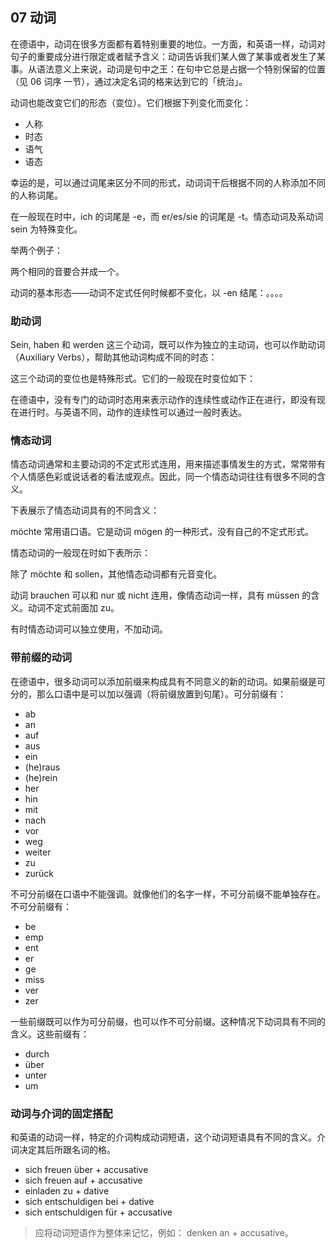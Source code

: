 ## 07 动词

在德语中，动词在很多方面都有着特别重要的地位。一方面，和英语一样，动词对句子的重要成分进行限定或者赋予含义：动词告诉我们某人做了某事或者发生了某事。从语法意义上来说，动词是句中之王：在句中它总是占据一个特别保留的位置（见 06 词序 一节），通过决定名词的格来达到它的「统治」。

动词也能改变它们的形态（变位）。它们根据下列变化而变化：

- 人称
- 时态
- 语气
- 语态



幸运的是，可以通过词尾来区分不同的形式，动词词干后根据不同的人称添加不同的人称词尾。



在一般现在时中，ich 的词尾是 -e，而 er/es/sie 的词尾是 -t。情态动词及系动词 sein 为特殊变化。

举两个例子：



两个相同的音要合并成一个。



动词的基本形态——动词不定式任何时候都不变化，以 -en 结尾：。。。。



### 助动词

Sein, haben 和 werden 这三个动词，既可以作为独立的主动词，也可以作助动词（Auxiliary Verbs），帮助其他动词构成不同的时态：

这三个动词的变位也是特殊形式。它们的一般现在时变位如下：



在德语中，没有专门的动词时态用来表示动作的连续性或动作正在进行，即没有现在进行时。与英语不同，动作的连续性可以通过一般时表达。

### 情态动词

情态动词通常和主要动词的不定式形式连用，用来描述事情发生的方式，常常带有个人情感色彩或说话者的看法或观点。因此，同一个情态动词往往有很多不同的含义。

下表展示了情态动词具有的不同含义：



möchte 常用语口语。它是动词 mögen 的一种形式，没有自己的不定式形式。



情态动词的一般现在时如下表所示：



除了 möchte 和 sollen，其他情态动词都有元音变化。

动词 brauchen 可以和 nur 或 nicht 连用，像情态动词一样，具有 müssen 的含义。动词不定式前面加 zu。



有时情态动词可以独立使用，不加动词。





### 带前缀的动词

在德语中，很多动词可以添加前缀来构成具有不同意义的新的动词。如果前缀是可分的，那么口语中是可以加以强调（将前缀放置到句尾）。可分前缀有：

- ab
- an
- auf
- aus
- ein
- (he)raus
- (he)rein
- her
- hin
- mit
- nach
- vor
- weg
- weiter
- zu
- zurück

不可分前缀在口语中不能强调。就像他们的名字一样，不可分前缀不能单独存在。不可分前缀有：

- be
- emp
- ent
- er
- ge
- miss
- ver
- zer

一些前缀既可以作为可分前缀，也可以作不可分前缀。这种情况下动词具有不同的含义。这些前缀有：

- durch
- über
- unter
- um

### 动词与介词的固定搭配

和英语的动词一样，特定的介词构成动词短语，这个动词短语具有不同的含义。介词决定其后所跟名词的格。

- sich freuen über + accusative
- sich freuen auf + accusative
- einladen zu + dative
- sich entschuldigen bei + dative
- sich entschuldigen für + accusative

> 应将动词短语作为整体来记忆，例如： denken an + accusative。